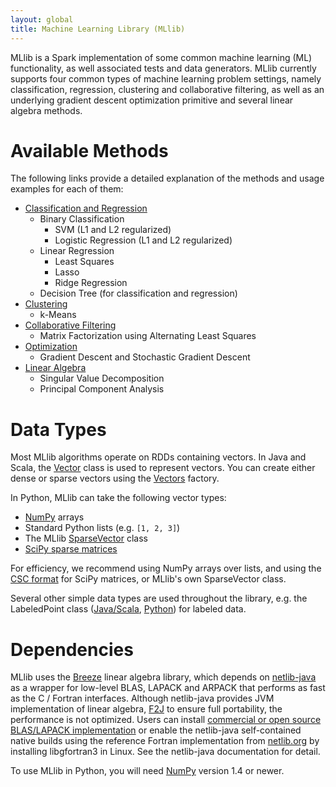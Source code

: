 ```yaml
---
layout: global
title: Machine Learning Library (MLlib)
---
```



MLlib is a Spark implementation of some common machine learning (ML)
functionality, as well associated tests and data generators.  MLlib
currently supports four common types of machine learning problem settings,
namely classification, regression, clustering and collaborative filtering,
as well as an underlying gradient descent optimization primitive and several
linear algebra methods.

# Available Methods
The following links provide a detailed explanation of the methods and usage examples for each of them:

* <a href="mllib-classification-regression.html">Classification and Regression</a>
  * Binary Classification
    * SVM (L1 and L2 regularized)
    * Logistic Regression (L1 and L2 regularized)
  * Linear Regression
    * Least Squares
    * Lasso
    * Ridge Regression
  * Decision Tree (for classification and regression)
* <a href="mllib-clustering.html">Clustering</a>
  * k-Means
* <a href="mllib-collaborative-filtering.html">Collaborative Filtering</a>
  * Matrix Factorization using Alternating Least Squares
* <a href="mllib-optimization.html">Optimization</a>
  * Gradient Descent and Stochastic Gradient Descent
* <a href="mllib-linear-algebra.html">Linear Algebra</a>
  * Singular Value Decomposition
  * Principal Component Analysis

# Data Types

Most MLlib algorithms operate on RDDs containing vectors. In Java and Scala, the
[Vector](api/scala/index.html#org.apache.spark.mllib.linalg.Vector) class is used to
represent vectors. You can create either dense or sparse vectors using the
[Vectors](api/scala/index.html#org.apache.spark.mllib.linalg.Vectors$) factory.

In Python, MLlib can take the following vector types:

* [NumPy](http://www.numpy.org) arrays
* Standard Python lists (e.g. `[1, 2, 3]`)
* The MLlib [SparseVector](api/python/pyspark.mllib.linalg.SparseVector-class.html) class
* [SciPy sparse matrices](http://docs.scipy.org/doc/scipy/reference/sparse.html)

For efficiency, we recommend using NumPy arrays over lists, and using the
[CSC format](http://docs.scipy.org/doc/scipy/reference/generated/scipy.sparse.csc_matrix.html#scipy.sparse.csc_matrix)
for SciPy matrices, or MLlib's own SparseVector class.

Several other simple data types are used throughout the library, e.g. the LabeledPoint
class ([Java/Scala](api/scala/index.html#org.apache.spark.mllib.regression.LabeledPoint),
[Python](api/python/pyspark.mllib.regression.LabeledPoint-class.html)) for labeled data.

# Dependencies
MLlib uses the [Breeze](https://github.com/scalanlp/breeze) linear algebra library, which depends on
[netlib-java](https://github.com/fommil/netlib-java) as a wrapper for low-level BLAS, LAPACK and ARPACK
that performs as fast as the C / Fortran interfaces. Although netlib-java provides JVM implementation of
linear algebra, [F2J](http://icl.cs.utk.edu/f2j/) to ensure full portability, the performance is not optimized.
Users can install [commercial or open source BLAS/LAPACK implementation](http://en.wikipedia.org/wiki/Basic_Linear_Algebra_Subprograms#Implementations)
or enable the netlib-java self-contained native builds using the reference Fortran implementation from
[netlib.org](http://www.netlib.org/) by installing libgfortran3 in Linux. See the netlib-java documentation for detail.

To use MLlib in Python, you will need [NumPy](http://www.numpy.org) version 1.4 or newer.
